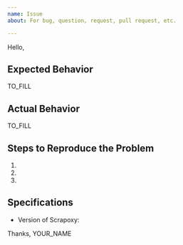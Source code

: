 ```yaml
---
name: Issue
about: For bug, question, request, pull request, etc.

---
```


Hello,

## Expected Behavior

TO_FILL

## Actual Behavior

TO_FILL

## Steps to Reproduce the Problem

  1.
  1.
  1.

## Specifications

  - Version of Scrapoxy:

Thanks,
YOUR_NAME
